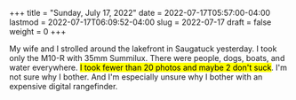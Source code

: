 +++
title = "Sunday, July 17, 2022"
date = 2022-07-17T05:57:00-04:00
lastmod = 2022-07-17T06:09:52-04:00
slug = 2022-07-17
draft = false
weight = 0
+++

My wife and I strolled around the lakefront in Saugatuck yesterday. I took only the M10-R with 35mm Summilux. There were people, dogs, boats, and water everywhere. <mark>I took fewer than 20 photos and maybe 2 don't suck</mark>. I'm not sure why I bother. And I'm especially unsure why I bother with an expensive digital rangefinder.

[//]: # "Exported with love from a post written in Org mode"
[//]: # "- https://github.com/kaushalmodi/ox-hugo"
